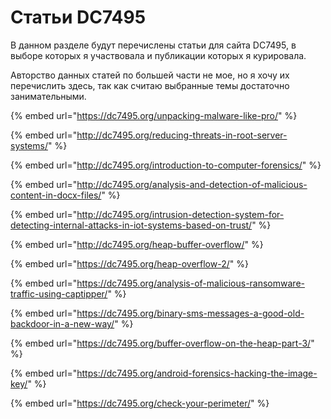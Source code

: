 # Статьи DC7495

В данном разделе будут перечислены статьи для сайта DC7495, в выборе которых я участвовала и публикации которых я курировала.

Авторство данных статей по большей части не мое, но я хочу их перечислить здесь, так как считаю выбранные темы достаточно занимательными.

{% embed url="https://dc7495.org/unpacking-malware-like-pro/" %}

{% embed url="http://dc7495.org/reducing-threats-in-root-server-systems/" %}

{% embed url="http://dc7495.org/introduction-to-computer-forensics/" %}

{% embed url="http://dc7495.org/analysis-and-detection-of-malicious-content-in-docx-files/" %}

{% embed url="http://dc7495.org/intrusion-detection-system-for-detecting-internal-attacks-in-iot-systems-based-on-trust/" %}

{% embed url="http://dc7495.org/heap-buffer-overflow/" %}

{% embed url="https://dc7495.org/heap-overflow-2/" %}

{% embed url="https://dc7495.org/analysis-of-malicious-ransomware-traffic-using-captipper/" %}

{% embed url="https://dc7495.org/binary-sms-messages-a-good-old-backdoor-in-a-new-way/" %}

{% embed url="https://dc7495.org/buffer-overflow-on-the-heap-part-3/" %}

{% embed url="https://dc7495.org/android-forensics-hacking-the-image-key/" %}

{% embed url="https://dc7495.org/check-your-perimeter/" %}



